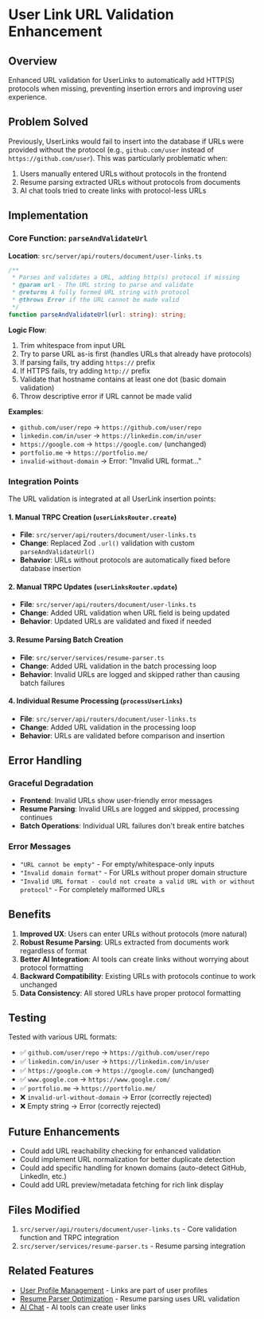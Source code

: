 # User Link URL Validation Enhancement

## Overview

Enhanced URL validation for UserLinks to automatically add HTTP(S) protocols when missing, preventing insertion errors and improving user experience.

## Problem Solved

Previously, UserLinks would fail to insert into the database if URLs were provided without the protocol (e.g., `github.com/user` instead of `https://github.com/user`). This was particularly problematic when:

1. Users manually entered URLs without protocols in the frontend
2. Resume parsing extracted URLs without protocols from documents
3. AI chat tools tried to create links with protocol-less URLs

## Implementation

### Core Function: `parseAndValidateUrl`

**Location**: `src/server/api/routers/document/user-links.ts`

```typescript
/**
 * Parses and validates a URL, adding http(s) protocol if missing
 * @param url - The URL string to parse and validate
 * @returns A fully formed URL string with protocol
 * @throws Error if the URL cannot be made valid
 */
function parseAndValidateUrl(url: string): string;
```

**Logic Flow**:

1. Trim whitespace from input URL
2. Try to parse URL as-is first (handles URLs that already have protocols)
3. If parsing fails, try adding `https://` prefix
4. If HTTPS fails, try adding `http://` prefix
5. Validate that hostname contains at least one dot (basic domain validation)
6. Throw descriptive error if URL cannot be made valid

**Examples**:

- `github.com/user/repo` → `https://github.com/user/repo`
- `linkedin.com/in/user` → `https://linkedin.com/in/user`
- `https://google.com` → `https://google.com/` (unchanged)
- `portfolio.me` → `https://portfolio.me/`
- `invalid-without-domain` → Error: "Invalid URL format..."

### Integration Points

The URL validation is integrated at all UserLink insertion points:

#### 1. Manual TRPC Creation (`userLinksRouter.create`)

- **File**: `src/server/api/routers/document/user-links.ts`
- **Change**: Replaced Zod `.url()` validation with custom `parseAndValidateUrl()`
- **Behavior**: URLs without protocols are automatically fixed before database insertion

#### 2. Manual TRPC Updates (`userLinksRouter.update`)

- **File**: `src/server/api/routers/document/user-links.ts`
- **Change**: Added URL validation when URL field is being updated
- **Behavior**: Updated URLs are validated and fixed if needed

#### 3. Resume Parsing Batch Creation

- **File**: `src/server/services/resume-parser.ts`
- **Change**: Added URL validation in the batch processing loop
- **Behavior**: Invalid URLs are logged and skipped rather than causing batch failures

#### 4. Individual Resume Processing (`processUserLinks`)

- **File**: `src/server/api/routers/document/user-links.ts`
- **Change**: Added URL validation in the processing loop
- **Behavior**: URLs are validated before comparison and insertion

## Error Handling

### Graceful Degradation

- **Frontend**: Invalid URLs show user-friendly error messages
- **Resume Parsing**: Invalid URLs are logged and skipped, processing continues
- **Batch Operations**: Individual URL failures don't break entire batches

### Error Messages

- `"URL cannot be empty"` - For empty/whitespace-only inputs
- `"Invalid domain format"` - For URLs without proper domain structure
- `"Invalid URL format - could not create a valid URL with or without protocol"` - For completely malformed URLs

## Benefits

1. **Improved UX**: Users can enter URLs without protocols (more natural)
2. **Robust Resume Parsing**: URLs extracted from documents work regardless of format
3. **Better AI Integration**: AI tools can create links without worrying about protocol formatting
4. **Backward Compatibility**: Existing URLs with protocols continue to work unchanged
5. **Data Consistency**: All stored URLs have proper protocol formatting

## Testing

Tested with various URL formats:

- ✅ `github.com/user/repo` → `https://github.com/user/repo`
- ✅ `linkedin.com/in/user` → `https://linkedin.com/in/user`
- ✅ `https://google.com` → `https://google.com/` (unchanged)
- ✅ `www.google.com` → `https://www.google.com/`
- ✅ `portfolio.me` → `https://portfolio.me/`
- ❌ `invalid-url-without-domain` → Error (correctly rejected)
- ❌ Empty string → Error (correctly rejected)

## Future Enhancements

- Could add URL reachability checking for enhanced validation
- Could implement URL normalization for better duplicate detection
- Could add specific handling for known domains (auto-detect GitHub, LinkedIn, etc.)
- Could add URL preview/metadata fetching for rich link display

## Files Modified

1. `src/server/api/routers/document/user-links.ts` - Core validation function and TRPC integration
2. `src/server/services/resume-parser.ts` - Resume parsing integration

## Related Features

- [User Profile Management](./user-profile-management.md) - Links are part of user profiles
- [Resume Parser Optimization](./resume-parser-optimization.md) - Resume parsing uses URL validation
- [AI Chat](./ai-chat.md) - AI tools can create user links
